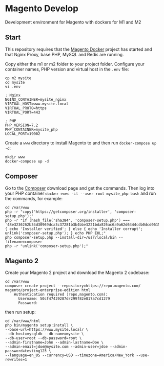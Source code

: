 # Magento Develop
Development environment for Magento with dockers for M1 and M2

## Start
This repository requires that the [Magento Docker](https://github.com/davidtay/magento-docker) 
project has started and that Nginx Proxy, base PHP, MySQL and Redis are running. 

Copy either the m1 or m2 folder to your project folder. 
Configure your container names, PHP version and virtual host in the `.env` file:

```
cp m2 mysite
cd mysite
vi .env
```


```
; Nginx
NGINX_CONTAINER=mysite_nginx
VIRTUAL_HOST=www.mysite.local
VIRTUAL_PROTO=https
VIRTUAL_PORT=443

; PHP 
PHP_VERSION=7.2
PHP_CONTAINER=mysite_php
LOCAL_PORT=19002
```

Create a `www` directory to install Magento to and then run `docker-compose up -d`:

```
mkdir www
docker-compose up -d
```

## Composer
Go to the [Composer](https://getcomposer.org/download/) download page and get the commands. Then log into your PHP container `docker exec -it --user root mysite_php bash` and run the commands, for example:

```
cd /var/www
php -r "copy('https://getcomposer.org/installer', 'composer-setup.php');"
php -r "if (hash_file('sha384', 'composer-setup.php') === '48e3236262b34d30969dca3c37281b3b4bbe3221bda826ac6a9a62d6444cdb0dcd0615698a5cbe587c3f0fe57a54d8f5') { echo 'Installer verified'; } else { echo 'Installer corrupt'; unlink('composer-setup.php'); } echo PHP_EOL;"
php composer-setup.php --install-dir=/usr/local/bin --filename=composer
php -r "unlink('composer-setup.php');"
```

## Magento 2
Create your Magento 2 project and download the Magento 2 codebase:

```
cd /var/www
composer create-project --repository=https://repo.magento.com/ magento/project-enterprise-edition html
    Authentication required (repo.magento.com):
      Username: 50cf47429287dr299f82e817a7cd1279
      Password: 
```

then run setup:

```
cd /var/www/html
php bin/magento setup:install \
--base-url=https://www.mysite.local/ \
--db-host=mysqldb --db-name=mysite \
--db-user=root --db-password=root \
--admin-firstname=John --admin-lastname=Doe \
--admin-email=jdoe@mysite.com --admin-user=jdoe --admin-password=testing123 \
--language=en_US --currency=USD --timezone=America/New_York --use-rewrites=1
```